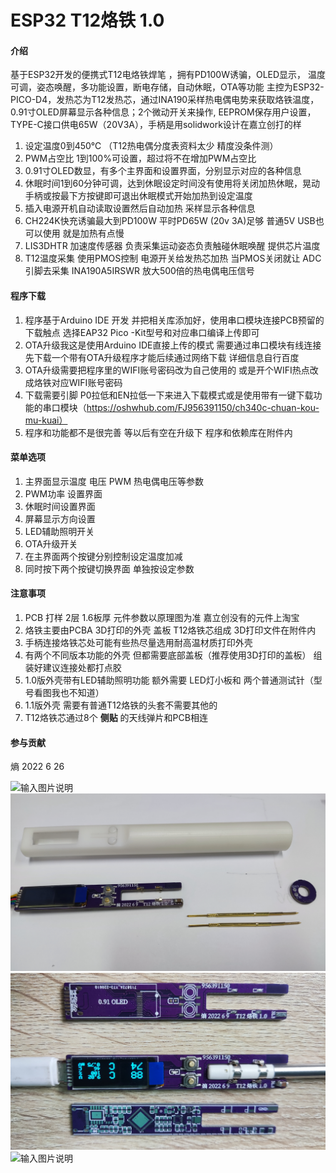 # ESP32 T12烙铁 1.0

#### 介绍
基于ESP32开发的便携式T12电烙铁焊笔 ，拥有PD100W诱骗，OLED显示， 温度可调，姿态唤醒，多功能设置，断电存储，自动休眠，OTA等功能
主控为ESP32-PICO-D4，发热芯为T12发热芯，通过INA190采样热电偶电势来获取烙铁温度，0.91寸OLED屏幕显示各种信息；2个微动开关来操作, EEPROM保存用户设置，TYPE-C接口供电65W（20V3A），手柄是用solidwork设计在嘉立创打的样
1. 设定温度0到450℃   （T12热电偶分度表资料太少  精度没条件测）
2. PWM占空比 1到100%可设置，超过将不在增加PWM占空比
3. 0.91寸OLED数显，有多个主界面和设置界面，分别显示对应的各种信息
4. 休眠时间1到60分钟可调，达到休眠设定时间没有使用将关闭加热休眠，晃动手柄或按最下方按键即可退出休眠模式开始加热到设定温度
5. 插入电源开机自动读取设置然后自动加热  采样显示各种信息
6. CH224K快充诱骗最大到PD100W  平时PD65W (20v 3A)足够  普通5V USB也可以使用   就是加热有点慢
7. LIS3DHTR 加速度传感器 负责采集运动姿态负责触碰休眠唤醒 提供芯片温度
8. T12温度采集 使用PMOS控制 电源开关给发热芯加热 当PMOS关闭就让 ADC引脚去采集 INA190A5IRSWR 放大500倍的热电偶电压信号

####  程序下载
1. 程序基于Arduino IDE 开发  并把相关库添加好，使用串口模块连接PCB预留的下载触点 选择EAP32 Pico -Kit型号和对应串口编译上传即可
2. OTA升级我这是使用Arduino IDE直接上传的模式 需要通过串口模块有线连接先下载一个带有OTA升级程序才能后续通过网络下载 详细信息自行百度
3. OTA升级需要把程序里的WIFI账号密码改为自己使用的 或是开个WIFI热点改成烙铁对应WIFI账号密码
4. 下载需要引脚 P0拉低和EN拉低一下来进入下载模式或是使用带有一键下载功能的串口模块（https://oshwhub.com/FJ956391150/ch340c-chuan-kou-mu-kuai）
5. 程序和功能都不是很完善 等以后有空在升级下  程序和依赖库在附件内 

#### 菜单选项
1. 主界面显示温度  电压  PWM 热电偶电压等参数
2. PWM功率 设置界面 
3. 休眠时间设置界面
4. 屏幕显示方向设置
5. LED辅助照明开关
6. OTA升级开关
7. 在主界面两个按键分别控制设定温度加减  
8. 同时按下两个按键切换界面 单独按设定参数

####  注意事项
1. PCB 打样  2层  1.6板厚  元件参数以原理图为准 嘉立创没有的元件上淘宝
2. 烙铁主要由PCBA  3D打印的外壳 盖板 T12烙铁芯组成    3D打印文件在附件内
3. 手柄连接烙铁芯处可能有些热尽量选用耐高温材质打印外壳
4. 有两个不同版本功能的外壳  但都需要底部盖板（推荐使用3D打印的盖板） 组装好建议连接处都打点胶
5. 1.0版外壳带有LED辅助照明功能 额外需要 LED灯小板和 两个普通测试针（型号看图我也不知道）
6. 1.1版外壳 需要有普通T12烙铁的头套不需要其他的
7. T12烙铁芯通过8个 **侧贴** 的天线弹片和PCB相连

#### 参与贡献
熵 2022 6 26


![输入图片说明](IMG_20220618_211708.jpg)
![输入图片说明](IMG_20220624_174009.jpg)
![输入图片说明](IMG_20220626_161250.jpg)
![输入图片说明](IMG_20220626_161237.jpg)



